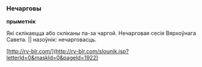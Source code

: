 ### Нечарговы
**прыметнік**

Які склікаецца або скліканы па-за чаргой. Нечарговая сесія Вярхоўнага Савета. || назоўнік: нечарговасць.

<a rel="author">[http://rv-blr.com/](http://rv-blr.com/slounik.jsp?letterId=0&maskId=0&pageId=1922)</a>
